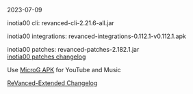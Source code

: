 2023-07-09
  
inotia00 cli: revanced-cli-2.21.6-all.jar  

inotia00 integrations: revanced-integrations-0.112.1-v0.112.1.apk  

inotia00 patches: revanced-patches-2.182.1.jar  
[inotia00 patches changelog](https://github.com/inotia00/revanced-patches/releases/tag/v2.182.1)  

Use [MicroG APK](https://github.com/inotia00/VancedMicroG/releases/latest/download/microg.apk) for YouTube and Music

[ReVanced-Extended Changelog](https://github.com/Kingsmanvn-Official/ReVanced-Extended/blob/main/changelog.md)
